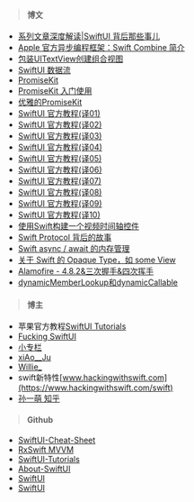 > #### 博文

* [系列文章深度解读|SwiftUI 背后那些事儿](https://www.ctolib.com/topics-141656.html)
* [Apple 官方异步编程框架：Swift Combine 简介](https://www.ctolib.com/topics-142665.html)
* [包装UITextView创建组合视图](https://stackoverflow.com/questions/56471973/)
* [SwiftUI 数据流](https://xiaozhuanlan.com/topic/0528764139)
* [PromiseKit](https://www.jianshu.com/p/18e35e1154a8)
* [PromiseKit 入门使用](https://blog.csdn.net/weixin_34262482/article/details/91370929)
* [优雅的PromiseKit](https://www.jianshu.com/p/21ed6695d48a)
* [SwiftUI 官方教程(译01)](https://www.jianshu.com/p/efc36dd785d6)
* [SwiftUI 官方教程(译02)](https://www.jianshu.com/p/2297725a051e)
* [SwiftUI 官方教程(译03)](https://www.jianshu.com/p/ecf30901031d)
* [SwiftUI 官方教程(译04)](https://www.jianshu.com/p/5a9d1a539829)
* [SwiftUI 官方教程(译05)](https://www.jianshu.com/p/6b5f8ea2619e)
* [SwiftUI 官方教程(译06)](https://www.jianshu.com/p/769b52b051cc)
* [SwiftUI 官方教程(译07)](https://www.jianshu.com/p/ad59cb9f2db8)
* [SwiftUI 官方教程(译08)](https://www.jianshu.com/p/0339d002ec0e)
* [SwiftUI 官方教程(译09)](https://www.jianshu.com/p/441930138de2)
* [SwiftUI 官方教程(译10)](https://www.jianshu.com/p/17fc7929fcbb)
* [使用Swift构建一个视频时间轴控件](https://www.jianshu.com/p/5fbc1079d63f)
* [Swift Protocol 背后的故事](zxfcumtcs.github.io/2022/06/30/SwiftProtocol3/)
* [Swift async / await 的内存管理](https://zhuanlan.zhihu.com/p/545649718)
* [关于 Swift 的 Opaque Type，如 some View](https://zhuanlan.zhihu.com/p/140483376)
* [Alamofire - 4.8.2&三次握手&四次挥手](https://www.jianshu.com/p/56360fa2cd98)
* [dynamicMemberLookup和dynamicCallable](https://juejin.cn/post/6844903869571399694)


> #### 博主

* 苹果官方教程[SwiftUI Tutorials](https://developer.apple.com/tutorials/swiftui/)
* [Fucking SwiftUI](https://fuckingswiftui.com/)
* [小专栏](https://xiaozhuanlan.com/explore)
* [xiAo__Ju](https://www.jianshu.com/u/a155c8505859)
* [Willie_](https://www.jianshu.com/u/785617fd05b4)
* swift新特性[www.hackingwithswift.com](https://www.hackingwithswift.com/swift)
* [孙一萌 知乎](https://www.zhihu.com/people/imoenya/posts?page=3)



> #### Github

* [SwiftUI-Cheat-Sheet](https://github.com/SimpleBoilerplates/SwiftUI-Cheat-Sheet)
* [RxSwift MVVM](https://github.com/SimpleBoilerplates/iOS)
* [SwiftUI-Tutorials](https://github.com/WillieWangWei/SwiftUI-Tutorials)
* [About-SwiftUI](https://github.com/Juanpe/About-SwiftUI)
* [SwiftUI](https://github.com/ivanvorobei/SwiftUI)
* [SwiftUI](https://github.com/Jinxiansen/SwiftUI)






